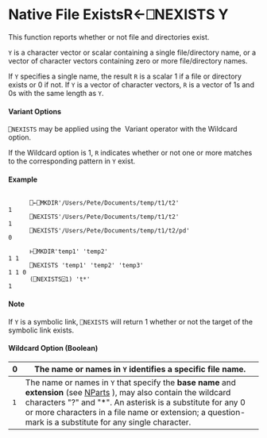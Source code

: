 




<h1 class="heading"><span class="name">Native File Exists</span><span class="command">R←⎕NEXISTS Y</span></h1>

This function reports whether or not file and directories exist.


`Y` is a character vector or scalar containing a single file/directory name, or a vector of character vectors containing zero or more file/directory names.


If `Y` specifies a single name, the result `R` is a scalar 1 if a file or directory exists or 0 if not. If `Y` is a vector of character vectors, `R` is a vector of 1s and 0s with the same length as `Y`.



#### Variant Options


`⎕NEXISTS` may be applied using the  Variant operator with the Wildcard option.


If the Wildcard option is 1, `R` indicates whether or not one or more matches to the corresponding pattern in `Y` exist.


#### Example
```apl

      ⎕←⎕MKDIR'/Users/Pete/Documents/temp/t1/t2'
1
      ⎕NEXISTS'/Users/Pete/Documents/temp/t1/t2'
1
      ⎕NEXISTS'/Users/Pete/Documents/temp/t1/t2/pd'
0

      ⊢⎕MKDIR'temp1' 'temp2'
1 1
      ⎕NEXISTS 'temp1' 'temp2' 'temp3'
1 1 0
      (⎕NEXISTS⍠1) 't*'
1

```

#### Note


If `Y` is a symbolic link, `⎕NEXISTS` will return 1 whether or not the target of the symbolic link exists.

#### Wildcard Option (Boolean)


| 0 | The name or names in `Y` identifies a specific file name. |
| --- | ---  |
| `1` | The name or names in `Y` that specify the **base name** and **extension** (see [NParts](./nparts.md) ), may also contain the wildcard characters "?" and "*". An asterisk is a substitute for any 0 or more characters in a file name or extension; a question-mark is a substitute for any single character. |


